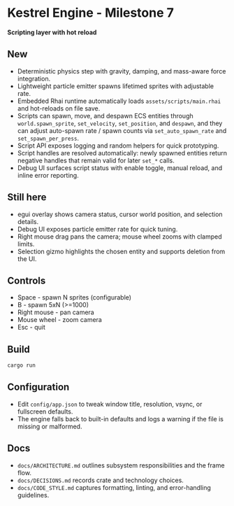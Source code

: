 # Kestrel Engine - Milestone 7

**Scripting layer with hot reload**

## New
- Deterministic physics step with gravity, damping, and mass-aware force integration.
- Lightweight particle emitter spawns lifetimed sprites with adjustable rate.
- Embedded Rhai runtime automatically loads `assets/scripts/main.rhai` and hot-reloads on file save.
- Scripts can spawn, move, and despawn ECS entities through `world.spawn_sprite`, `set_velocity`, `set_position`, and `despawn`, and they can adjust auto-spawn rate / spawn counts via `set_auto_spawn_rate` and `set_spawn_per_press`\.
- Script API exposes logging and random helpers for quick prototyping.
- Script handles are resolved automatically: newly spawned entities return negative handles that remain valid for later `set_*` calls.
- Debug UI surfaces script status with enable toggle, manual reload, and inline error reporting.

## Still here
- egui overlay shows camera status, cursor world position, and selection details.
- Debug UI exposes particle emitter rate for quick tuning.
- Right mouse drag pans the camera; mouse wheel zooms with clamped limits.
- Selection gizmo highlights the chosen entity and supports deletion from the UI.

## Controls
- Space - spawn N sprites (configurable)
- B - spawn 5xN (>=1000)
- Right mouse - pan camera
- Mouse wheel - zoom camera
- Esc - quit

## Build
```bash
cargo run
```

## Configuration
- Edit `config/app.json` to tweak window title, resolution, vsync, or fullscreen defaults.
- The engine falls back to built-in defaults and logs a warning if the file is missing or malformed.

## Docs
- `docs/ARCHITECTURE.md` outlines subsystem responsibilities and the frame flow.
- `docs/DECISIONS.md` records crate and technology choices.
- `docs/CODE_STYLE.md` captures formatting, linting, and error-handling guidelines.

